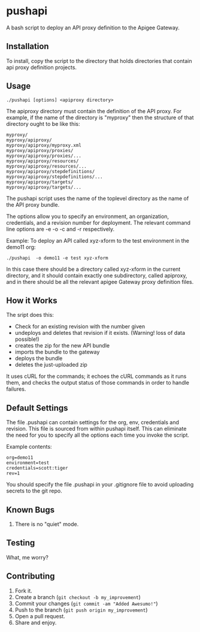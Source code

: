 pushapi
=======

A bash script to deploy an API proxy definition to the Apigee
Gateway.


Installation
-----------

To install, copy the script to the directory that holds directories that contain api proxy definition projects.


Usage
-----

    ./pushapi [options] <apiproxy directory>


The apiproxy directory must contain the definition of the API proxy. For
example, if the name of the directory is "myproxy" then the structure of
that directory ought to be like this:

    myproxy/
    myproxy/apiproxy/
    myproxy/apiproxy/myproxy.xml
    myproxy/apiproxy/proxies/
    myproxy/apiproxy/proxies/...
    myproxy/apiproxy/resources/
    myproxy/apiproxy/resources/...
    myproxy/apiproxy/stepdefinitions/
    myproxy/apiproxy/stepdefinitions/...
    myproxy/apiproxy/targets/
    myproxy/apiproxy/targets/...

The pushapi script uses the name of the toplevel directory as the
name of the API proxy bundle.

The options allow you to specify an environment, an organization,
credentials, and a revision number for deployment. The relevant command line
options are -e -o -c and -r respectively.

Example: To deploy an API called xyz-xform to the test environment in the demo11 org:

    ./pushapi  -o demo11 -e test xyz-xform

In this case there should be a directory called xyz-xform in the
current directory, and it should contain exactly one
subdirectory, called apiproxy, and in there should be all the
relevant apigee Gateway proxy definition files.


How it Works
------------

The sript does this:

 - Check for an existing revision with the number given
 - undeploys and deletes that revision if it exists. (Warning! loss of data possible!)
 - creates the zip for the new API bundle
 - imports the bundle to the gateway
 - deploys the bundle
 - deletes the just-uploaded zip

It uses cURL for the commands; it echoes the cURL commands as it runs
them, and checks the output status of those commands in order to handle
failures.


Default Settings
----------------

The file .pushapi can contain settings for the org, env,
credentials and revision. This file is sourced from within
pushapi itself. This can eliminate the need for you to specify
all the options each time you invoke the script.

Example contents:

    org=demo11
    environment=test
    credentials=scott:tiger
    rev=1


You should specify the file .pushapi in your .gitignore file to
avoid uploading secrets to the git repo.


Known Bugs
----------

1. There is no "quiet" mode.


Testing
-------

What, me worry?


Contributing
------------

1. Fork it.
2. Create a branch (`git checkout -b my_improvement`)
3. Commit your changes (`git commit -am "Added Awesumo!"`)
4. Push to the branch (`git push origin my_improvement`)
5. Open a pull request.
6. Share and enjoy.
